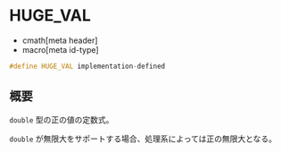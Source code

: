 # HUGE_VAL
* cmath[meta header]
* macro[meta id-type]

```cpp
#define HUGE_VAL implementation-defined
```

## 概要
`double` 型の正の値の定数式。

`double` が無限大をサポートする場合、処理系によっては正の無限大となる。
